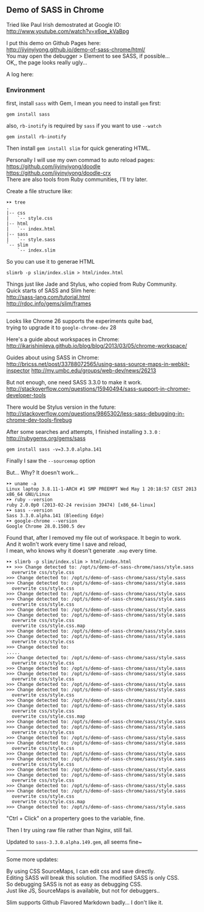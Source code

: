 

Demo of SASS in Chrome
------

Tried like Paul Irish demostrated at Google IO:  
http://www.youtube.com/watch?v=x6qe_kVaBpg

I put this demo on Github Pages here:  
http://jiyinyiyong.github.io/demo-of-sass-chrome/html/  
You may open the debugger > Element to see SASS, if possible...  
OK,, the page looks really ugly...

A log here:

### Environment

first, install `sass` with Gem, I mean you need to install `gem` first:

```
gem install sass
```

also, `rb-inotify` is required by `sass` if you want to use `--watch`

```
gem install rb-inotify
```

Then install `gem install slim` for quick generating HTML.

Personally I will use my own commad to auto reload pages:  
https://github.com/jiyinyiyong/doodle  
https://github.com/jiyinyiyong/doodle-crx  
There are also tools from Ruby communities, I'll try later.

Create a file structure like:

```
➤➤ tree
.
|-- css
|   `-- style.css
|-- html
|   `-- index.html
|-- sass
|   `-- style.sass
`-- slim
    `-- index.slim
```

So you can use it to generae HTML

```
slimrb -p slim/index.slim > html/index.html
```

Things just like Jade and Stylus, who copied from Ruby Community.  
Quick starts of SASS and Slim here:  
http://sass-lang.com/tutorial.html  
http://rdoc.info/gems/slim/frames  

------

Looks like Chrome 26 supports the experiments quite bad,  
trying to upgrade it to `google-chrome-dev` 28

Here's a guide about workspaces in Chrome:  
http://ikarishinjieva.github.io/blog/blog/2013/03/05/chrome-workspace/

Guides about using SASS in Chrome:  
http://bricss.net/post/33788072565/using-sass-source-maps-in-webkit-inspector
http://my.umbc.edu/groups/web-dev/news/26213  

But not enough, one need SASS 3.3.0 to make it work.  
http://stackoverflow.com/questions/15940494/sass-support-in-chromer-developer-tools  

There would be Stylus version in the future:
http://stackoverflow.com/questions/9865302/less-sass-debugging-in-chrome-dev-tools-firebug

After some searches and attempts, I finished installing `3.3.0` :  
http://rubygems.org/gems/sass

```
gem install sass -v=3.3.0.alpha.141
```

Finally I saw the `--sourcemap` option

But... Why? It doesn't work...  

```
➤➤ uname -a
Linux laptop 3.8.11-1-ARCH #1 SMP PREEMPT Wed May 1 20:18:57 CEST 2013 x86_64 GNU/Linux
➤➤ ruby --version
ruby 2.0.0p0 (2013-02-24 revision 39474) [x86_64-linux]
➤➤ sass --version
Sass 3.3.0.alpha.141 (Bleeding Edge)
➤➤ google-chrome --version
Google Chrome 28.0.1500.5 dev
```

Found that, after I removed my file out of workspace. It begin to work.  
And it wolln't work every time I save and reload,  
I mean, who knows why it doesn't generate `.map` every time.  

```
➤➤ slimrb -p slim/index.slim > html/index.html
➤➤ >>> Change detected to: /opt/s/demo-of-sass-chrome/sass/style.sass
  overwrite css/style.css
>>> Change detected to: /opt/s/demo-of-sass-chrome/sass/style.sass
>>> Change detected to: /opt/s/demo-of-sass-chrome/sass/style.sass
  overwrite css/style.css
>>> Change detected to: /opt/s/demo-of-sass-chrome/sass/style.sass
>>> Change detected to: /opt/s/demo-of-sass-chrome/sass/style.sass
  overwrite css/style.css
>>> Change detected to: /opt/s/demo-of-sass-chrome/sass/style.sass
>>> Change detected to: /opt/s/demo-of-sass-chrome/sass/style.sass
  overwrite css/style.css
  overwrite css/style.css.map
>>> Change detected to: /opt/s/demo-of-sass-chrome/sass/style.sass
>>> Change detected to: /opt/s/demo-of-sass-chrome/sass/style.sass
  overwrite css/style.css
>>> Change detected to:
.....
>>> Change detected to: /opt/s/demo-of-sass-chrome/sass/style.sass
  overwrite css/style.css
>>> Change detected to: /opt/s/demo-of-sass-chrome/sass/style.sass
>>> Change detected to: /opt/s/demo-of-sass-chrome/sass/style.sass
  overwrite css/style.css
>>> Change detected to: /opt/s/demo-of-sass-chrome/sass/style.sass
>>> Change detected to: /opt/s/demo-of-sass-chrome/sass/style.sass
  overwrite css/style.css
>>> Change detected to: /opt/s/demo-of-sass-chrome/sass/style.sass
>>> Change detected to: /opt/s/demo-of-sass-chrome/sass/style.sass
  overwrite css/style.css
  overwrite css/style.css.map
>>> Change detected to: /opt/s/demo-of-sass-chrome/sass/style.sass
>>> Change detected to: /opt/s/demo-of-sass-chrome/sass/style.sass
  overwrite css/style.css
>>> Change detected to: /opt/s/demo-of-sass-chrome/sass/style.sass
>>> Change detected to: /opt/s/demo-of-sass-chrome/sass/style.sass
  overwrite css/style.css
>>> Change detected to: /opt/s/demo-of-sass-chrome/sass/style.sass
>>> Change detected to: /opt/s/demo-of-sass-chrome/sass/style.sass
  overwrite css/style.css
>>> Change detected to: /opt/s/demo-of-sass-chrome/sass/style.sass
>>> Change detected to: /opt/s/demo-of-sass-chrome/sass/style.sass
  overwrite css/style.css
>>> Change detected to: /opt/s/demo-of-sass-chrome/sass/style.sass
>>> Change detected to: /opt/s/demo-of-sass-chrome/sass/style.sass
  overwrite css/style.css
  overwrite css/style.css.map
>>> Change detected to: /opt/s/demo-of-sass-chrome/sass/style.sass
```

"Ctrl + Click" on a propertery goes to the variable, fine.

Then I try using raw file rather than Nginx, still fail.

Updated to `sass-3.3.0.alpha.149.gem`, all seems fine~

------

Some more updates:

By using CSS SourceMaps, I can edit css and save directly.  
Editing SASS will break this solution. The modified SASS is only CSS.  
So debugging SASS is not as easy as debugging CSS.  
Just like JS, SourceMaps is available, but not for debuggers..

Slim supports Github Flavored Markdown badly... I don't like it.